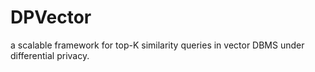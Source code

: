 # DPVector
a scalable framework for top-K similarity queries in vector DBMS under differential privacy.
